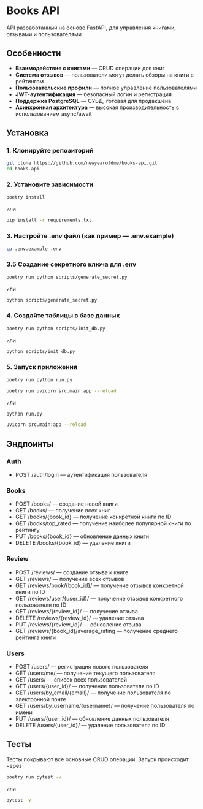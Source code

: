 # Books API

API разработанный на основе FastAPI, для управления книгами, отзывами и пользователями

## Особенности
- **Взаимодействие с книгами** — CRUD операции для книг
- **Система отзывов** — пользователи могут делать обзоры на книги с рейтингом
- **Пользовательские профили** — полное управление пользователями
- **JWT-аутентификация** — безопасный логин и регистрация
- **Поддержка PostgreSQL** — СУБД, готовая для продакшена
- **Асинхронная архитектура** — высокая производительность с использованием async/await

## Установка
### 1. Клонируйте репозиторий
```bash
git clone https://github.com/newyearoldme/books-api.git
cd books-api
```

### 2. Установите зависимости
```bash
poetry install
```
или
```bash
pip install -r requirements.txt
```

### 3. Настройте .env файл (как пример — .env.example)
```bash
cp .env.example .env
```

### 3.5 Создание секретного ключа для .env
```bash
poetry run python scripts/generate_secret.py
```
или
```bash
python scripts/generate_secret.py
```

### 4. Создайте таблицы в базе данных
```bash
poetry run python scripts/init_db.py
```
или
```bash
python scripts/init_db.py
```

### 5. Запуск приложения
```bash
poetry run python run.py
```
```bash
poetry run uvicorn src.main:app --reload
```
или
```bash
python run.py
```
```bash
uvicorn src.main:app --reload
```

## Эндпоинты
### Auth
- POST /auth/login — аутентификация пользователя

### Books
- POST /books/ — создание новой книги
- GET /books/ — получение всех книг
- GET /books/{book_id} — получение конкретной книги по ID
- GET /books/top_rated — получение наиболее популярной книги по рейтингу
- PUT /books/{book_id} — обновление данных книги
- DELETE /books/{book_id} — удаление книги

### Review
- POST /reviews/ — создание отзыва к книге
- GET /reviews/ — получение всех отзывов
- GET /reviews/book/{book_id}/ — получение отзывов конкретной книги по ID
- GET /reviews/user/{user_id}/ — получение отзывов конкретного пользователя по ID
- GET /reviews/{review_id}/ — получение отзыва
- DELETE /reviews/{review_id}/ — удаление отзыва
- PUT /reviews/{review_id}/ — обновление отзыва
- GET /reviews/{book_id}/average_rating — получение среднего рейтинга книги

### Users
- POST /users/ — регистрация нового пользователя
- GET /users/me/ — получение текущего пользователя
- GET /users/ — список всех пользователей
- GET /users/{user_id}/ — получение пользователя по ID
- GET /users/by_email/{email}/ — получение пользователя по электронной почте
- GET /users/by_username/{username}/ — получение пользователя по имени
- PUT /users/{user_id}/ — обновление данных пользователя
- DELETE /users/{user_id}/ — удаление пользователя по ID

## Тесты
Тесты покрывают все основные CRUD операции. Запуск происходит через
```bash
poetry run pytest -v
```
или
```bash
pytest -v
```
